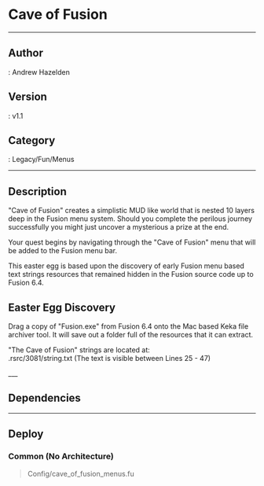 # Cave of Fusion
___

## Author
 : Andrew Hazelden

## Version
 : v1.1

## Category
 : Legacy/Fun/Menus
___

## Description
<p>"Cave of Fusion" creates a simplistic MUD like world that is nested 10 layers deep in the Fusion menu system. Should you complete the perilous journey successfully you might just uncover a mysterious a prize at the end.</p>

<p>Your quest begins by navigating through the "Cave of Fusion" menu that will be added to the Fusion menu bar.</p>

<p>This easter egg is based upon the discovery of early Fusion menu based text strings resources that remained hidden in the Fusion source code up to Fusion 6.4.</p>

<h2>Easter Egg Discovery</h2>

<p>Drag a copy of "Fusion.exe" from Fusion 6.4 onto the Mac based Keka file archiver tool. It will save out a folder full of the resources that it can extract.</p>

<p>"The Cave of Fusion" strings are located at:<br>
.rsrc/3081/string.txt (The text is visible between Lines 25 - 47)</p>___

## Dependencies


___

## Deploy

### Common (No Architecture)

> Config/cave_of_fusion_menus.fu  
